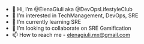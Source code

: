 - 👋 Hi, I’m @ElenaGiuli aka @DevOpsLifestyleClub
- 👀 I’m interested in TechManagement, DevOps, SRE
- 🌱 I’m currently learning SRE
- 💞️ I’m looking to collaborate on SRE Gamification
- 📫 How to reach me - elenagiuli.mx@gmail.com

<!---
GiovannaGiulis/GiovannaGiulis is a ✨ special ✨ repository because its `README.md` (this file) appears on your GitHub profile.
You can click the Preview link to take a look at your changes.
--->
